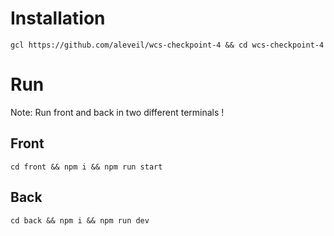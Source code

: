 # Installation
```
gcl https://github.com/aleveil/wcs-checkpoint-4 && cd wcs-checkpoint-4
```

# Run
Note: Run front and back in two different terminals !
## Front
```
cd front && npm i && npm run start
```
## Back
```
cd back && npm i && npm run dev
```
